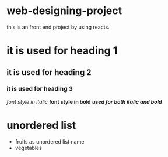 # web-designing-project
this is an front end project by using reacts.
# it is used for heading 1
## it is used for heading 2
### it is used for heading 3
*font style in italic*
**font style in bold**
***used for both italic and bold***
# unordered list
* fruits as unordered list name
* vegetables
